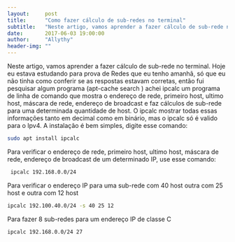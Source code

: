 ```yaml
---
layout:     post
title:      "Como fazer cálculo de sub-redes no terminal"
subtitle:   "Neste artigo, vamos aprender a fazer cálculo de sub-rede no terminal."
date:       2017-06-03 19:00:00
author:     "Allythy"
header-img: ""
---
```


Neste artigo, vamos aprender a fazer cálculo de sub-rede no terminal. Hoje eu estava estudando para prova de Redes que eu tenho amanhã, só que eu não tinha como conferir se as respostas estavam corretas, então fui pesquisar algum programa (apt-cache search ) achei ipcalc um programa de linha de comando que mostra o endereço de rede, primeiro host, ultimo host, máscara de rede, endereço de broadcast e faz cálculos de sub-rede para uma determinada quantidade de host. O ipcalc  mostrar todas essas informações tanto em decimal como em binário, mas o ipcalc só é valido para o Ipv4.  A  instalação é bem simples, digite esse comando:

```bash
sudo apt install ipcalc
```
Para  verificar  o endereço de rede, primeiro host, ultimo host, máscara de rede, endereço de broadcast de um determinado IP, use esse comando:

```bash
 ipcalc 192.168.0.0/24
 ```
Para verificar o endereço IP para uma sub-rede com 40 host outra com 25 host e outra com 12 host

```bash
ipcalc 192.100.40.0/24 -s 40 25 12
```
Para fazer 8 sub-redes para um endereço IP de classe C

```bash
ipcalc 192.168.0.0/24 27
```
